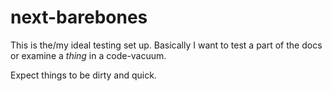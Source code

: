 # next-barebones

This is the/my ideal testing set up. Basically I want to test a part of the docs or examine a *thing* in a code-vacuum. 

Expect things to be dirty and quick.